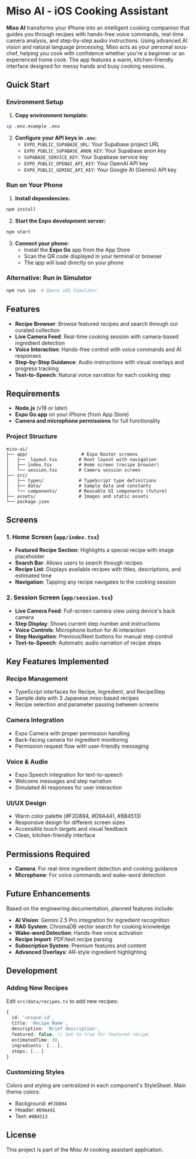# Miso AI - iOS Cooking Assistant

**Miso AI** transforms your iPhone into an intelligent cooking companion that guides you through recipes with hands-free voice commands, real-time camera analysis, and step-by-step audio instructions. Using advanced AI vision and natural language processing, Miso acts as your personal sous-chef, helping you cook with confidence whether you're a beginner or an experienced home cook. The app features a warm, kitchen-friendly interface designed for messy hands and busy cooking sessions.

## Quick Start

### Environment Setup

1. **Copy environment template:**
```bash
cp .env.example .env
```

2. **Configure your API keys in `.env`:**
   - `EXPO_PUBLIC_SUPABASE_URL`: Your Supabase project URL
   - `EXPO_PUBLIC_SUPABASE_ANON_KEY`: Your Supabase anon key
   - `SUPABASE_SERVICE_KEY`: Your Supabase service key
   - `EXPO_PUBLIC_OPENAI_API_KEY`: Your OpenAI API key
   - `EXPO_PUBLIC_GEMINI_API_KEY`: Your Google AI (Gemini) API key

### Run on Your Phone

1. **Install dependencies:**
```bash
npm install
```

2. **Start the Expo development server:**
```bash
npm start
```

3. **Connect your phone:**
   - Install the **Expo Go** app from the App Store
   - Scan the QR code displayed in your terminal or browser
   - The app will load directly on your phone

### Alternative: Run in Simulator

```bash
npm run ios  # Opens iOS Simulator
```

## Features

- **Recipe Browser**: Browse featured recipes and search through our curated collection
- **Live Camera Feed**: Real-time cooking session with camera-based ingredient detection
- **Voice Interaction**: Hands-free control with voice commands and AI responses
- **Step-by-Step Guidance**: Audio instructions with visual overlays and progress tracking
- **Text-to-Speech**: Natural voice narration for each cooking step

## Requirements

- **Node.js** (v18 or later)
- **Expo Go app** on your iPhone (from App Store)
- **Camera and microphone permissions** for full functionality

### Project Structure

```
miso-ai/
├── app/                    # Expo Router screens
│   ├── _layout.tsx        # Root layout with navigation
│   ├── index.tsx          # Home screen (recipe browser)
│   └── session.tsx        # Camera session screen
├── src/
│   ├── types/             # TypeScript type definitions
│   ├── data/              # Sample data and constants
│   └── components/        # Reusable UI components (future)
├── assets/                # Images and static assets
└── package.json
```

## Screens

### 1. Home Screen (`app/index.tsx`)
- **Featured Recipe Section**: Highlights a special recipe with image placeholder
- **Search Bar**: Allows users to search through recipes
- **Recipe List**: Displays available recipes with titles, descriptions, and estimated time
- **Navigation**: Tapping any recipe navigates to the cooking session

### 2. Session Screen (`app/session.tsx`)
- **Live Camera Feed**: Full-screen camera view using device's back camera
- **Step Display**: Shows current step number and instructions
- **Voice Controls**: Microphone button for AI interaction
- **Step Navigation**: Previous/Next buttons for manual step control
- **Text-to-Speech**: Automatic audio narration of recipe steps

## Key Features Implemented

### Recipe Management
- TypeScript interfaces for Recipe, Ingredient, and RecipeStep
- Sample data with 3 Japanese miso-based recipes
- Recipe selection and parameter passing between screens

### Camera Integration
- Expo Camera with proper permission handling
- Back-facing camera for ingredient monitoring
- Permission request flow with user-friendly messaging

### Voice & Audio
- Expo Speech integration for text-to-speech
- Welcome messages and step narration
- Simulated AI responses for user interaction

### UI/UX Design
- Warm color palette (#F2D894, #D9A441, #8B4513)
- Responsive design for different screen sizes
- Accessible touch targets and visual feedback
- Clean, kitchen-friendly interface

## Permissions Required

- **Camera**: For real-time ingredient detection and cooking guidance
- **Microphone**: For voice commands and wake-word detection

## Future Enhancements

Based on the engineering documentation, planned features include:

- **AI Vision**: Gemini 2.5 Pro integration for ingredient recognition
- **RAG System**: ChromaDB vector search for cooking knowledge
- **Wake-word Detection**: Hands-free voice activation
- **Recipe Import**: PDF/text recipe parsing
- **Subscription System**: Premium features and content
- **Advanced Overlays**: AR-style ingredient highlighting

## Development

### Adding New Recipes

Edit `src/data/recipes.ts` to add new recipes:

```typescript
{
  id: 'unique-id',
  title: 'Recipe Name',
  description: 'Brief description',
  featured: false, // Set to true for featured recipe
  estimatedTime: 30,
  ingredients: [...],
  steps: [...]
}
```

### Customizing Styles

Colors and styling are centralized in each component's StyleSheet. Main theme colors:
- Background: `#F2D894`
- Header: `#D9A441`
- Text: `#8B4513`

## License

This project is part of the Miso AI cooking assistant application.
